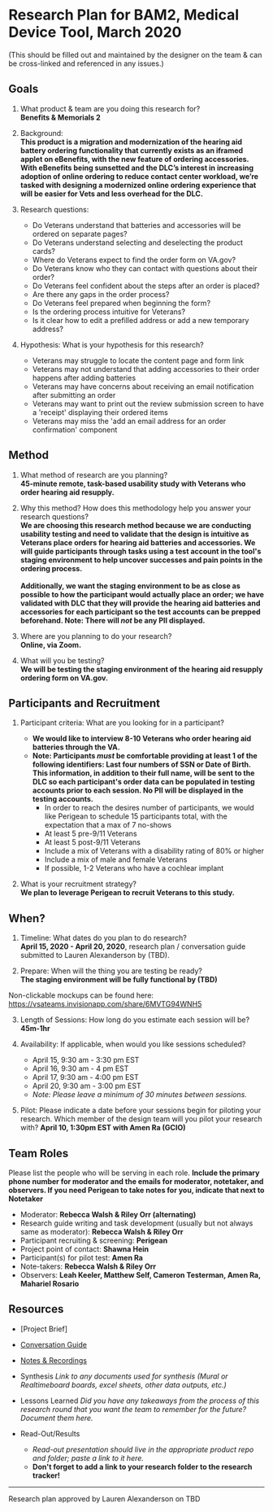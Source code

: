 # Research Plan for BAM2, Medical Device Tool, March 2020
(This should be filled out and maintained by the designer on the team & can be cross-linked and referenced in any issues.) 

## Goals
1. What product & team are you doing this research for? <br>
**Benefits & Memorials 2**

2. Background: <br>
**This product is a migration and modernization of the hearing aid battery ordering functionality that currently exists as an iframed applet on eBenefits, with the new feature of ordering accessories. With eBenefits being sunsetted and the DLC’s interest in increasing adoption of online ordering to reduce contact center workload, we’re tasked with designing a modernized online ordering experience that will be easier for Vets and less overhead for the DLC.**

3. Research questions:
    - Do Veterans understand that batteries and accessories will be ordered on separate pages?
    - Do Veterans understand selecting and deselecting the product cards?
    - Where do Veterans expect to find the order form on VA.gov? 
    - Do Veterans know who they can contact with questions about their order?
    - Do Veterans feel confident about the steps after an order is placed? 
    - Are there any gaps in the order process?
    - Do Veterans feel prepared when beginning the form?
    - Is the ordering process intuitive for Veterans?
    - Is it clear how to edit a prefilled address or add a new temporary address?

4. Hypothesis: What is your hypothesis for this research? 
    - Veterans may struggle to locate the content page and form link
    - Veterans may not understand that adding accessories to their order happens after adding batteries
    - Veterans may have concerns about receiving an email notification after submitting an order 
    - Veterans may want to print out the review submission screen to have a 'receipt' displaying their ordered items
    - Veterans may miss the 'add an email address for an order confirmation' component 


## Method
1.	What method of research are you planning? <br>
**45-minute remote, task-based usability study with Veterans who order hearing aid resupply.**
  
2.	Why this method? How does this methodology help you answer your research questions? <br>
**We are choosing this research method because we are conducting usability testing and need to validate that the design is intuitive as Veterans place orders for hearing aid batteries and accessories. We will guide participants through tasks using a test account in the tool's staging environment to help uncover successes and pain points in the ordering process. 
<br><br>
Additionally, we want the staging environment to be as close as possible to how the participant would actually place an order; we have validated with DLC that they will provide the hearing aid batteries and accessories for each participant so the test accounts can be prepped beforehand. Note: There will _not_ be any PII displayed.**

3.	Where are you planning to do your research? <br>
**Online, via Zoom.**

4.	What will you be testing? <br> 
**We will be testing the staging environment of the hearing aid resupply ordering form on VA.gov.**

## Participants and Recruitment
1.	Participant criteria: What are you looking for in a participant?
    - **We would like to interview 8-10 Veterans who order hearing aid batteries through the VA.**<br>
    - **Note: Participants _must_ be comfortable providing at least 1 of the following identifiers: Last four numbers of SSN or Date of Birth. This information, in addition to their full name, will be sent to the DLC so each participant's order data can be populated in testing accounts prior to each session. No PII will be displayed in the testing accounts.**
      - In order to reach the desires number of participants, we would like Perigean to schedule 15 participants total, with the expectation that a max of 7 no-shows
      - At least 5 pre-9/11 Veterans
      - At least 5 post-9/11 Veterans
      - Include a mix of Veterans with a disability rating of 80% or higher
      - Include a mix of male and female Veterans
      - If possible, 1-2 Veterans who have a cochlear implant

2.	What is your recruitment strategy? <br>
**We plan to leverage Perigean to recruit Veterans to this study.**


## When? 
1.	Timeline: What dates do you plan to do research? <br>
**April 15, 2020 - April 20, 2020**, research plan / conversation guide submitted to Lauren Alexanderson by (TBD).


2.	Prepare: When will the thing you are testing be ready? <br> 
**The staging environment will be fully functional by (TBD)**

Non-clickable mockups can be found here: https://vsateams.invisionapp.com/share/6MVTG94WNH5 

3. Length of Sessions: How long do you estimate each session will be? <br>
**45m-1hr**

4. Availability: If applicable, when would you like sessions scheduled? 
    - April 15, 9:30 am - 3:30 pm EST
    - April 16, 9:30 am - 4 pm EST
    - April 17, 9:30 am - 4:00 pm EST
    - April 20, 9:30 am - 3:00 pm EST
    - _Note: Please leave a minimum of 30 minutes between sessions._

5.	Pilot: Please indicate a date before your sessions begin for piloting your research. Which member of the design team will you pilot your research with? 
**April 10, 1:30pm EST with Amen Ra (GCIO)**

## Team Roles
Please list the people who will be serving in each role. **Include the primary phone number for moderator and the emails for moderator, notetaker, and observers. If you need Perigean to take notes for you, indicate that next to Notetaker** 
- Moderator: **Rebecca Walsh & Riley Orr (alternating)**
- Research guide writing and task development (usually but not always same as moderator): **Rebecca Walsh & Riley Orr**
- Participant recruiting & screening: **Perigean**
- Project point of contact: **Shawna Hein**
- Participant(s) for pilot test: **Amen Ra**
- Note-takers: **Rebecca Walsh & Riley Orr**
- Observers: **Leah Keeler, Matthew Self, Cameron Testerman, Amen Ra, Mahariel Rosario**

## Resources
- [Project Brief]

- [Conversation Guide](https://github.com/department-of-veterans-affairs/va.gov-team/blob/master/products/medical-device-tool/research/usability-march20/conversation-guide.md)

- [Notes & Recordings](https://github.com/department-of-veterans-affairs/va.gov-team/tree/master/products/medical-device-tool/research/usability-march20/notes)

- Synthesis
*Link to any documents used for synthesis (Mural or Realtimeboard boards, excel sheets, other data outputs, etc.)* 

- Lessons Learned
*Did you have any takeaways from the process of this research round that you want the team to remember for the future? Document them here.* 

- Read-Out/Results
  - *Read-out presentation should live in the appropriate product repo and folder; paste a link to it here.* 
  - **Don't forget to add a link to your research folder to the research tracker!**
  
------
Research plan approved by Lauren Alexanderson on TBD
